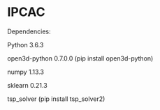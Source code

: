 # IPCAC

Dependencies:

Python 3.6.3

open3d-python 0.7.0.0 (pip install open3d-python)

numpy 1.13.3

sklearn 0.21.3

tsp_solver (pip install tsp_solver2)

